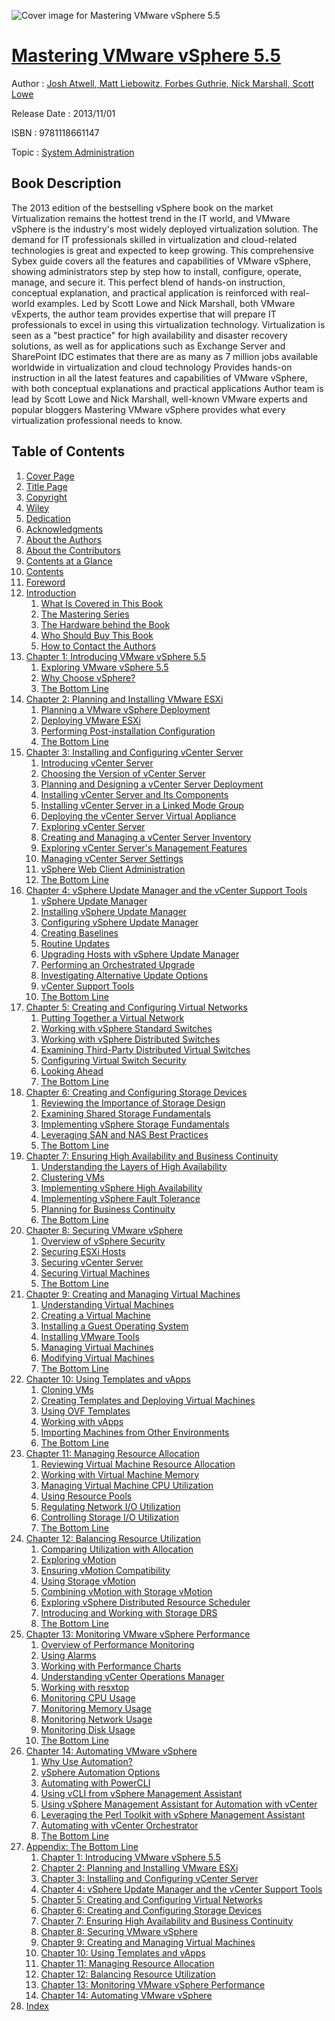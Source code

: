 ![Cover image for Mastering VMware vSphere 5.5](https://imgdetail.ebookreading.net/cover/cover/system_admin/EB9781118661147.jpg)

[Mastering VMware vSphere 5.5](https://ebookreading.net/view/book/Mastering+VMware+vSphere+5.5-EB9781118661147_1.html "Mastering VMware vSphere 5.5")
====================================================================================================================

Author : [Josh Atwell](https://ebookreading.net/search/author/Josh+Atwell),[ Matt Liebowitz](https://ebookreading.net/search/author/+Matt+Liebowitz),[ Forbes Guthrie](https://ebookreading.net/search/author/+Forbes+Guthrie),[ Nick Marshall](https://ebookreading.net/search/author/+Nick+Marshall),[ Scott Lowe](https://ebookreading.net/search/author/+Scott+Lowe)

Release Date : 2013/11/01

ISBN : 9781118661147

Topic : [System Administration](https://ebookreading.net/search/category/system-administration)

Book Description
-----------------

The 2013 edition of the bestselling vSphere book on the market
Virtualization remains the hottest trend in the IT world, and VMware vSphere is the industry's most widely deployed virtualization solution. The demand for IT professionals skilled in virtualization and cloud-related technologies is great and expected to keep growing. This comprehensive Sybex guide covers all the features and capabilities of VMware vSphere, showing administrators step by step how to install, configure, operate, manage, and secure it.
This perfect blend of hands-on instruction, conceptual explanation, and practical application is reinforced with real-world examples. Led by Scott Lowe and Nick Marshall, both VMware vExperts, the author team provides expertise that will prepare IT professionals to excel in using this virtualization technology.
Virtualization is seen as a "best practice" for high availability and disaster recovery solutions, as well as for applications such as Exchange Server and SharePoint
IDC estimates that there are as many as 7 million jobs available worldwide in virtualization and cloud technology
Provides hands-on instruction in all the latest features and capabilities of VMware vSphere, with both conceptual explanations and practical applications
Author team is lead by Scott Lowe and Nick Marshall, well-known VMware experts and popular bloggers
Mastering VMware vSphere provides what every virtualization professional needs to know.
              
Table of Contents
-----------------

1. [Cover Page](https://ebookreading.net/view/book/Mastering+VMware+vSphere+5.5-EB9781118661147_1.html)
1. [Title Page](https://ebookreading.net/view/book/Mastering+VMware+vSphere+5.5-EB9781118661147_2.html)
1. [Copyright](https://ebookreading.net/view/book/Mastering+VMware+vSphere+5.5-EB9781118661147_3.html)
1. [Wiley](https://ebookreading.net/view/book/Mastering+VMware+vSphere+5.5-EB9781118661147_4.html)
1. [Dedication](https://ebookreading.net/view/book/Mastering+VMware+vSphere+5.5-EB9781118661147_5.html)
1. [Acknowledgments](https://ebookreading.net/view/book/Mastering+VMware+vSphere+5.5-EB9781118661147_6.html)
1. [About the Authors](https://ebookreading.net/view/book/Mastering+VMware+vSphere+5.5-EB9781118661147_7.html#authors)
1. [About the Contributors](https://ebookreading.net/view/book/Mastering+VMware+vSphere+5.5-EB9781118661147_8.html#contributors)
1. [Contents at a Glance](https://ebookreading.net/view/book/Mastering+VMware+vSphere+5.5-EB9781118661147_9.html#glance)
1. [Contents](https://ebookreading.net/view/book/Mastering+VMware+vSphere+5.5-EB9781118661147_10.html)
1. [Foreword](https://ebookreading.net/view/book/Mastering+VMware+vSphere+5.5-EB9781118661147_11.html)
1. [Introduction](https://ebookreading.net/view/book/Mastering+VMware+vSphere+5.5-EB9781118661147_12.html#introduction)
    1. [What Is Covered in This Book](https://ebookreading.net/view/book/Mastering+VMware+vSphere+5.5-EB9781118661147_12.html#intro-sec001)
    1. [The Mastering Series](https://ebookreading.net/view/book/Mastering+VMware+vSphere+5.5-EB9781118661147_12.html#intro-sec002)
    1. [The Hardware behind the Book](https://ebookreading.net/view/book/Mastering+VMware+vSphere+5.5-EB9781118661147_12.html#intro-sec003)
    1. [Who Should Buy This Book](https://ebookreading.net/view/book/Mastering+VMware+vSphere+5.5-EB9781118661147_12.html#intro-sec004)
    1. [How to Contact the Authors](https://ebookreading.net/view/book/Mastering+VMware+vSphere+5.5-EB9781118661147_12.html#intro-sec005)
1. [Chapter 1: Introducing VMware vSphere 5.5](https://ebookreading.net/view/book/Mastering+VMware+vSphere+5.5-EB9781118661147_13.html#chap01)
    1. [Exploring VMware vSphere 5.5](https://ebookreading.net/view/book/Mastering+VMware+vSphere+5.5-EB9781118661147_13.html#chap01-sec001)
    1. [Why Choose vSphere?](https://ebookreading.net/view/book/Mastering+VMware+vSphere+5.5-EB9781118661147_13.html#chap01-sec005)
    1. [The Bottom Line](https://ebookreading.net/view/book/Mastering+VMware+vSphere+5.5-EB9781118661147_13.html#chap01-sec006)
1. [Chapter 2: Planning and Installing VMware ESXi](https://ebookreading.net/view/book/Mastering+VMware+vSphere+5.5-EB9781118661147_14.html#chap02)
    1. [Planning a VMware vSphere Deployment](https://ebookreading.net/view/book/Mastering+VMware+vSphere+5.5-EB9781118661147_14.html#chap02-sec001)
    1. [Deploying VMware ESXi](https://ebookreading.net/view/book/Mastering+VMware+vSphere+5.5-EB9781118661147_14.html#chap02-sec005)
    1. [Performing Post-installation Configuration](https://ebookreading.net/view/book/Mastering+VMware+vSphere+5.5-EB9781118661147_14.html#chap02-sec009)
    1. [The Bottom Line](https://ebookreading.net/view/book/Mastering+VMware+vSphere+5.5-EB9781118661147_14.html#chap02-sec014)
1. [Chapter 3: Installing and Configuring vCenter Server](https://ebookreading.net/view/book/Mastering+VMware+vSphere+5.5-EB9781118661147_15.html#chap03)
    1. [Introducing vCenter Server](https://ebookreading.net/view/book/Mastering+VMware+vSphere+5.5-EB9781118661147_15.html#chap03-sec001)
    1. [Choosing the Version of vCenter Server](https://ebookreading.net/view/book/Mastering+VMware+vSphere+5.5-EB9781118661147_15.html#chap03-sec006)
    1. [Planning and Designing a vCenter Server Deployment](https://ebookreading.net/view/book/Mastering+VMware+vSphere+5.5-EB9781118661147_15.html#chap03-sec007)
    1. [Installing vCenter Server and Its Components](https://ebookreading.net/view/book/Mastering+VMware+vSphere+5.5-EB9781118661147_15.html#chap03-sec012)
    1. [Installing vCenter Server in a Linked Mode Group](https://ebookreading.net/view/book/Mastering+VMware+vSphere+5.5-EB9781118661147_15.html#chap03-sec015)
    1. [Deploying the vCenter Server Virtual Appliance](https://ebookreading.net/view/book/Mastering+VMware+vSphere+5.5-EB9781118661147_15.html#chap03-sec016)
    1. [Exploring vCenter Server](https://ebookreading.net/view/book/Mastering+VMware+vSphere+5.5-EB9781118661147_15.html#chap03-sec023)
    1. [Creating and Managing a vCenter Server Inventory](https://ebookreading.net/view/book/Mastering+VMware+vSphere+5.5-EB9781118661147_15.html#chap03-sec026)
    1. [Exploring vCenter Server&#39;s Management Features](https://ebookreading.net/view/book/Mastering+VMware+vSphere+5.5-EB9781118661147_15.html#chap03-sec029)
    1. [Managing vCenter Server Settings](https://ebookreading.net/view/book/Mastering+VMware+vSphere+5.5-EB9781118661147_15.html#chap03-sec036)
    1. [vSphere Web Client Administration](https://ebookreading.net/view/book/Mastering+VMware+vSphere+5.5-EB9781118661147_15.html#chap03-sec041)
    1. [The Bottom Line](https://ebookreading.net/view/book/Mastering+VMware+vSphere+5.5-EB9781118661147_15.html#chap03-sec046)
1. [Chapter 4: vSphere Update Manager and the vCenter Support Tools](https://ebookreading.net/view/book/Mastering+VMware+vSphere+5.5-EB9781118661147_16.html#chap04)
    1. [vSphere Update Manager](https://ebookreading.net/view/book/Mastering+VMware+vSphere+5.5-EB9781118661147_16.html#chap04-sec001)
    1. [Installing vSphere Update Manager](https://ebookreading.net/view/book/Mastering+VMware+vSphere+5.5-EB9781118661147_16.html#chap04-sec002)
    1. [Configuring vSphere Update Manager](https://ebookreading.net/view/book/Mastering+VMware+vSphere+5.5-EB9781118661147_16.html#chap04-sec011)
    1. [Creating Baselines](https://ebookreading.net/view/book/Mastering+VMware+vSphere+5.5-EB9781118661147_16.html#chap04-sec012)
    1. [Routine Updates](https://ebookreading.net/view/book/Mastering+VMware+vSphere+5.5-EB9781118661147_16.html#chap04-sec013)
    1. [Upgrading Hosts with vSphere Update Manager](https://ebookreading.net/view/book/Mastering+VMware+vSphere+5.5-EB9781118661147_16.html#chap04-sec020)
    1. [Performing an Orchestrated Upgrade](https://ebookreading.net/view/book/Mastering+VMware+vSphere+5.5-EB9781118661147_16.html#chap04-sec024)
    1. [Investigating Alternative Update Options](https://ebookreading.net/view/book/Mastering+VMware+vSphere+5.5-EB9781118661147_16.html#chap04-sec025)
    1. [vCenter Support Tools](https://ebookreading.net/view/book/Mastering+VMware+vSphere+5.5-EB9781118661147_16.html#chap04-sec028)
    1. [The Bottom Line](https://ebookreading.net/view/book/Mastering+VMware+vSphere+5.5-EB9781118661147_16.html#chap04-sec032)
1. [Chapter 5: Creating and Configuring Virtual Networks](https://ebookreading.net/view/book/Mastering+VMware+vSphere+5.5-EB9781118661147_17.html#chap05)
    1. [Putting Together a Virtual Network](https://ebookreading.net/view/book/Mastering+VMware+vSphere+5.5-EB9781118661147_17.html#chap05-sec001)
    1. [Working with vSphere Standard Switches](https://ebookreading.net/view/book/Mastering+VMware+vSphere+5.5-EB9781118661147_17.html#chap05-sec002)
    1. [Working with vSphere Distributed Switches](https://ebookreading.net/view/book/Mastering+VMware+vSphere+5.5-EB9781118661147_17.html#chap05-sec014)
    1. [Examining Third-Party Distributed Virtual Switches](https://ebookreading.net/view/book/Mastering+VMware+vSphere+5.5-EB9781118661147_17.html#chap05-sec025)
    1. [Configuring Virtual Switch Security](https://ebookreading.net/view/book/Mastering+VMware+vSphere+5.5-EB9781118661147_17.html#chap05-sec029)
    1. [Looking Ahead](https://ebookreading.net/view/book/Mastering+VMware+vSphere+5.5-EB9781118661147_17.html#chap05-sec032)
    1. [The Bottom Line](https://ebookreading.net/view/book/Mastering+VMware+vSphere+5.5-EB9781118661147_17.html#chap05-sec033)
1. [Chapter 6: Creating and Configuring Storage Devices](https://ebookreading.net/view/book/Mastering+VMware+vSphere+5.5-EB9781118661147_18.html#chap06)
    1. [Reviewing the Importance of Storage Design](https://ebookreading.net/view/book/Mastering+VMware+vSphere+5.5-EB9781118661147_18.html#chap06-sec001)
    1. [Examining Shared Storage Fundamentals](https://ebookreading.net/view/book/Mastering+VMware+vSphere+5.5-EB9781118661147_18.html#chap06-sec002)
    1. [Implementing vSphere Storage Fundamentals](https://ebookreading.net/view/book/Mastering+VMware+vSphere+5.5-EB9781118661147_18.html#chap06-sec010)
    1. [Leveraging SAN and NAS Best Practices](https://ebookreading.net/view/book/Mastering+VMware+vSphere+5.5-EB9781118661147_18.html#chap06-sec016)
    1. [The Bottom Line](https://ebookreading.net/view/book/Mastering+VMware+vSphere+5.5-EB9781118661147_18.html#chap06-sec017)
1. [Chapter 7: Ensuring High Availability and Business Continuity](https://ebookreading.net/view/book/Mastering+VMware+vSphere+5.5-EB9781118661147_19.html#chap07)
    1. [Understanding the Layers of High Availability](https://ebookreading.net/view/book/Mastering+VMware+vSphere+5.5-EB9781118661147_19.html#chap07-sec001)
    1. [Clustering VMs](https://ebookreading.net/view/book/Mastering+VMware+vSphere+5.5-EB9781118661147_19.html#chap07-sec002)
    1. [Implementing vSphere High Availability](https://ebookreading.net/view/book/Mastering+VMware+vSphere+5.5-EB9781118661147_19.html#chap07-sec005)
    1. [Implementing vSphere Fault Tolerance](https://ebookreading.net/view/book/Mastering+VMware+vSphere+5.5-EB9781118661147_19.html#chap07-sec011)
    1. [Planning for Business Continuity](https://ebookreading.net/view/book/Mastering+VMware+vSphere+5.5-EB9781118661147_19.html#chap07-sec015)
    1. [The Bottom Line](https://ebookreading.net/view/book/Mastering+VMware+vSphere+5.5-EB9781118661147_19.html#chap07-sec019)
1. [Chapter 8: Securing VMware vSphere](https://ebookreading.net/view/book/Mastering+VMware+vSphere+5.5-EB9781118661147_20.html#chap08)
    1. [Overview of vSphere Security](https://ebookreading.net/view/book/Mastering+VMware+vSphere+5.5-EB9781118661147_20.html#chap08-sec001)
    1. [Securing ESXi Hosts](https://ebookreading.net/view/book/Mastering+VMware+vSphere+5.5-EB9781118661147_20.html#chap08-sec002)
    1. [Securing vCenter Server](https://ebookreading.net/view/book/Mastering+VMware+vSphere+5.5-EB9781118661147_20.html#chap08-sec009)
    1. [Securing Virtual Machines](https://ebookreading.net/view/book/Mastering+VMware+vSphere+5.5-EB9781118661147_20.html#chap08-sec014)
    1. [The Bottom Line](https://ebookreading.net/view/book/Mastering+VMware+vSphere+5.5-EB9781118661147_20.html#chap08-sec017)
1. [Chapter 9: Creating and Managing Virtual Machines](https://ebookreading.net/view/book/Mastering+VMware+vSphere+5.5-EB9781118661147_21.html#chap09)
    1. [Understanding Virtual Machines](https://ebookreading.net/view/book/Mastering+VMware+vSphere+5.5-EB9781118661147_21.html#chap09-sec001)
    1. [Creating a Virtual Machine](https://ebookreading.net/view/book/Mastering+VMware+vSphere+5.5-EB9781118661147_21.html#chap09-sec004)
    1. [Installing a Guest Operating System](https://ebookreading.net/view/book/Mastering+VMware+vSphere+5.5-EB9781118661147_21.html#chap09-sec006)
    1. [Installing VMware Tools](https://ebookreading.net/view/book/Mastering+VMware+vSphere+5.5-EB9781118661147_21.html#chap09-sec010)
    1. [Managing Virtual Machines](https://ebookreading.net/view/book/Mastering+VMware+vSphere+5.5-EB9781118661147_21.html#chap09-sec013)
    1. [Modifying Virtual Machines](https://ebookreading.net/view/book/Mastering+VMware+vSphere+5.5-EB9781118661147_21.html#chap09-sec018)
    1. [The Bottom Line](https://ebookreading.net/view/book/Mastering+VMware+vSphere+5.5-EB9781118661147_21.html#chap09-sec021)
1. [Chapter 10: Using Templates and vApps](https://ebookreading.net/view/book/Mastering+VMware+vSphere+5.5-EB9781118661147_22.html#chap10)
    1. [Cloning VMs](https://ebookreading.net/view/book/Mastering+VMware+vSphere+5.5-EB9781118661147_22.html#chap10-sec001)
    1. [Creating Templates and Deploying Virtual Machines](https://ebookreading.net/view/book/Mastering+VMware+vSphere+5.5-EB9781118661147_22.html#chap10-sec005)
    1. [Using OVF Templates](https://ebookreading.net/view/book/Mastering+VMware+vSphere+5.5-EB9781118661147_22.html#chap10-sec008)
    1. [Working with vApps](https://ebookreading.net/view/book/Mastering+VMware+vSphere+5.5-EB9781118661147_22.html#chap10-sec012)
    1. [Importing Machines from Other Environments](https://ebookreading.net/view/book/Mastering+VMware+vSphere+5.5-EB9781118661147_22.html#chap10-sec017)
    1. [The Bottom Line](https://ebookreading.net/view/book/Mastering+VMware+vSphere+5.5-EB9781118661147_22.html#chap10-sec018)
1. [Chapter 11: Managing Resource Allocation](https://ebookreading.net/view/book/Mastering+VMware+vSphere+5.5-EB9781118661147_23.html#chap11)
    1. [Reviewing Virtual Machine Resource Allocation](https://ebookreading.net/view/book/Mastering+VMware+vSphere+5.5-EB9781118661147_23.html#chap11-sec001)
    1. [Working with Virtual Machine Memory](https://ebookreading.net/view/book/Mastering+VMware+vSphere+5.5-EB9781118661147_23.html#chap11-sec002)
    1. [Managing Virtual Machine CPU Utilization](https://ebookreading.net/view/book/Mastering+VMware+vSphere+5.5-EB9781118661147_23.html#chap11-sec005)
    1. [Using Resource Pools](https://ebookreading.net/view/book/Mastering+VMware+vSphere+5.5-EB9781118661147_23.html#chap11-sec012)
    1. [Regulating Network I/O Utilization](https://ebookreading.net/view/book/Mastering+VMware+vSphere+5.5-EB9781118661147_23.html#chap11-sec015)
    1. [Controlling Storage I/O Utilization](https://ebookreading.net/view/book/Mastering+VMware+vSphere+5.5-EB9781118661147_23.html#chap11-sec016)
    1. [The Bottom Line](https://ebookreading.net/view/book/Mastering+VMware+vSphere+5.5-EB9781118661147_23.html#chap11-sec020)
1. [Chapter 12: Balancing Resource Utilization](https://ebookreading.net/view/book/Mastering+VMware+vSphere+5.5-EB9781118661147_24.html#chap12)
    1. [Comparing Utilization with Allocation](https://ebookreading.net/view/book/Mastering+VMware+vSphere+5.5-EB9781118661147_24.html#chap12-sec001)
    1. [Exploring vMotion](https://ebookreading.net/view/book/Mastering+VMware+vSphere+5.5-EB9781118661147_24.html#chap12-sec002)
    1. [Ensuring vMotion Compatibility](https://ebookreading.net/view/book/Mastering+VMware+vSphere+5.5-EB9781118661147_24.html#chap12-sec005)
    1. [Using Storage vMotion](https://ebookreading.net/view/book/Mastering+VMware+vSphere+5.5-EB9781118661147_24.html#chap12-sec008)
    1. [Combining vMotion with Storage vMotion](https://ebookreading.net/view/book/Mastering+VMware+vSphere+5.5-EB9781118661147_24.html#chap12-sec009)
    1. [Exploring vSphere Distributed Resource Scheduler](https://ebookreading.net/view/book/Mastering+VMware+vSphere+5.5-EB9781118661147_24.html#chap12-sec010)
    1. [Introducing and Working with Storage DRS](https://ebookreading.net/view/book/Mastering+VMware+vSphere+5.5-EB9781118661147_24.html#chap12-sec015)
    1. [The Bottom Line](https://ebookreading.net/view/book/Mastering+VMware+vSphere+5.5-EB9781118661147_24.html#chap12-sec018)
1. [Chapter 13: Monitoring VMware vSphere Performance](https://ebookreading.net/view/book/Mastering+VMware+vSphere+5.5-EB9781118661147_25.html#chap13)
    1. [Overview of Performance Monitoring](https://ebookreading.net/view/book/Mastering+VMware+vSphere+5.5-EB9781118661147_25.html#chap13-sec001)
    1. [Using Alarms](https://ebookreading.net/view/book/Mastering+VMware+vSphere+5.5-EB9781118661147_25.html#chap13-sec002)
    1. [Working with Performance Charts](https://ebookreading.net/view/book/Mastering+VMware+vSphere+5.5-EB9781118661147_25.html#chap13-sec006)
    1. [Understanding vCenter Operations Manager](https://ebookreading.net/view/book/Mastering+VMware+vSphere+5.5-EB9781118661147_25.html#chap13-sec009)
    1. [Working with resxtop](https://ebookreading.net/view/book/Mastering+VMware+vSphere+5.5-EB9781118661147_25.html#chap13-sec012)
    1. [Monitoring CPU Usage](https://ebookreading.net/view/book/Mastering+VMware+vSphere+5.5-EB9781118661147_25.html#chap13-sec015)
    1. [Monitoring Memory Usage](https://ebookreading.net/view/book/Mastering+VMware+vSphere+5.5-EB9781118661147_25.html#chap13-sec016)
    1. [Monitoring Network Usage](https://ebookreading.net/view/book/Mastering+VMware+vSphere+5.5-EB9781118661147_25.html#chap13-sec017)
    1. [Monitoring Disk Usage](https://ebookreading.net/view/book/Mastering+VMware+vSphere+5.5-EB9781118661147_25.html#chap13-sec018)
    1. [The Bottom Line](https://ebookreading.net/view/book/Mastering+VMware+vSphere+5.5-EB9781118661147_25.html#chap13-sec019)
1. [Chapter 14: Automating VMware vSphere](https://ebookreading.net/view/book/Mastering+VMware+vSphere+5.5-EB9781118661147_26.html#chap14)
    1. [Why Use Automation?](https://ebookreading.net/view/book/Mastering+VMware+vSphere+5.5-EB9781118661147_26.html#chap14-sec001)
    1. [vSphere Automation Options](https://ebookreading.net/view/book/Mastering+VMware+vSphere+5.5-EB9781118661147_26.html#chap14-sec002)
    1. [Automating with PowerCLI](https://ebookreading.net/view/book/Mastering+VMware+vSphere+5.5-EB9781118661147_26.html#chap14-sec003)
    1. [Using vCLI from vSphere Management Assistant](https://ebookreading.net/view/book/Mastering+VMware+vSphere+5.5-EB9781118661147_26.html#chap14-sec011)
    1. [Using vSphere Management Assistant for Automation with vCenter](https://ebookreading.net/view/book/Mastering+VMware+vSphere+5.5-EB9781118661147_26.html#chap14-sec014)
    1. [Leveraging the Perl Toolkit with vSphere Management Assistant](https://ebookreading.net/view/book/Mastering+VMware+vSphere+5.5-EB9781118661147_26.html#chap14-sec015)
    1. [Automating with vCenter Orchestrator](https://ebookreading.net/view/book/Mastering+VMware+vSphere+5.5-EB9781118661147_26.html#chap14-sec016)
    1. [The Bottom Line](https://ebookreading.net/view/book/Mastering+VMware+vSphere+5.5-EB9781118661147_26.html#chap14-sec025)
1. [Appendix: The Bottom Line](https://ebookreading.net/view/book/Mastering+VMware+vSphere+5.5-EB9781118661147_27.html#app)
    1. [Chapter 1: Introducing VMware vSphere 5.5](https://ebookreading.net/view/book/Mastering+VMware+vSphere+5.5-EB9781118661147_27.html#app-sec001)
    1. [Chapter 2: Planning and Installing VMware ESXi](https://ebookreading.net/view/book/Mastering+VMware+vSphere+5.5-EB9781118661147_27.html#app-sec002)
    1. [Chapter 3: Installing and Configuring vCenter Server](https://ebookreading.net/view/book/Mastering+VMware+vSphere+5.5-EB9781118661147_27.html#app-sec003)
    1. [Chapter 4: vSphere Update Manager and the vCenter Support Tools](https://ebookreading.net/view/book/Mastering+VMware+vSphere+5.5-EB9781118661147_27.html#app-sec004)
    1. [Chapter 5: Creating and Configuring Virtual Networks](https://ebookreading.net/view/book/Mastering+VMware+vSphere+5.5-EB9781118661147_27.html#app-sec005)
    1. [Chapter 6: Creating and Configuring Storage Devices](https://ebookreading.net/view/book/Mastering+VMware+vSphere+5.5-EB9781118661147_27.html#app-sec006)
    1. [Chapter 7: Ensuring High Availability and Business Continuity](https://ebookreading.net/view/book/Mastering+VMware+vSphere+5.5-EB9781118661147_27.html#app-sec007)
    1. [Chapter 8: Securing VMware vSphere](https://ebookreading.net/view/book/Mastering+VMware+vSphere+5.5-EB9781118661147_27.html#app-sec008)
    1. [Chapter 9: Creating and Managing Virtual Machines](https://ebookreading.net/view/book/Mastering+VMware+vSphere+5.5-EB9781118661147_27.html#app-sec009)
    1. [Chapter 10: Using Templates and vApps](https://ebookreading.net/view/book/Mastering+VMware+vSphere+5.5-EB9781118661147_27.html#app-sec010)
    1. [Chapter 11: Managing Resource Allocation](https://ebookreading.net/view/book/Mastering+VMware+vSphere+5.5-EB9781118661147_27.html#app-sec011)
    1. [Chapter 12: Balancing Resource Utilization](https://ebookreading.net/view/book/Mastering+VMware+vSphere+5.5-EB9781118661147_27.html#app-sec012)
    1. [Chapter 13: Monitoring VMware vSphere Performance](https://ebookreading.net/view/book/Mastering+VMware+vSphere+5.5-EB9781118661147_27.html#app-sec013)
    1. [Chapter 14: Automating VMware vSphere](https://ebookreading.net/view/book/Mastering+VMware+vSphere+5.5-EB9781118661147_27.html#app-sec014)
1. [Index](https://ebookreading.net/view/book/Mastering+VMware+vSphere+5.5-EB9781118661147_28.html#index)
